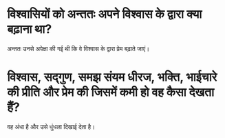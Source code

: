 # विश्वासियों को अन्ततः अपने विश्वास के द्वारा क्या बढ़ाना था?
अन्ततः उनसे अपेक्षा की गई थी कि वे विश्वास के द्वारा प्रेम बढ़ाते जाएं।
# विश्वास, सद्गुण, समझ संयम धीरज, भक्ति, भाईचारे की प्रीति और प्रेम की जिसमें कमी हो वह कैसा देखता हैं?
वह अंधा है और उसे धुंधला दिखाई देता है।